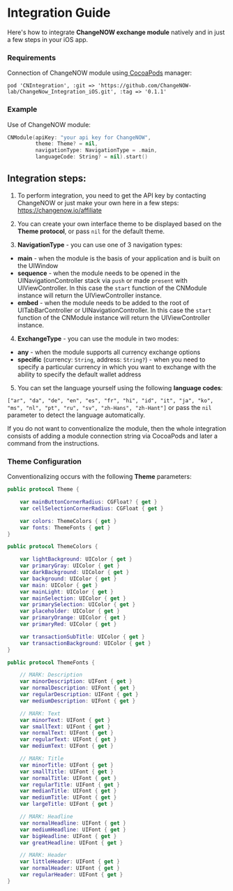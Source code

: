 # Integration Guide

Here's how to integrate **ChangeNOW exchange module** natively and in just a few steps in your iOS app.

### Requirements

Connection of ChangeNOW module using[  CocoaPods](https://cocoapods.org) manager:

`pod 'CNIntegration', :git => 'https://github.com/ChangeNOW-lab/ChangeNow_Integration_iOS.git', :tag => '0.1.1'`

### Example

Use of ChangeNOW module:

```swift
CNModule(apiKey: "your api key for ChangeNOW", 
         theme: Theme? = nil,
         navigationType: NavigationType = .main,
         languageCode: String? = nil).start()
```

## Integration steps:

1.  To perform integration, you need to get the API key by contacting ChangeNOW or just make your own here in a few steps: <https://changenow.io/affiliate> 

2.  You can create your own interface theme to be displayed based on the **Theme protocol**, or pass `nil` for the default theme.

3.  **NavigationType** - you can use one of 3 navigation types:
 *  **main** - when the module is the basis of your application and is built on the UIWindow
 *  **sequence** - when the module needs to be opened in the UINavigationController stack via `push` or made `present` with UIViewController. In this case the `start` function of the CNModule instance will return the UIViewController instance.
 *  **embed** - when the module needs to be added to the root of UITabBarController or UINavigationController. In this case the `start` function of the CNModule instance will return the UIViewController instance.

4.  **ExchangeType** - you can use the module in two modes:
 * **any** - when the module supports all currency exchange options
 * **specific** (currency: `String`, address: `String?`) - when you need to specify a particular currency in which you want to exchange with the ability to specify the default wallet address

5.  You can set the language yourself using the following **language codes**:

`["ar", "da", "de", "en", "es", "fr", "hi", "id", "it", "ja", "ko", "ms", "nl", "pt", "ru", "sv", "zh-Hans", "zh-Hant"]` or pass the `nil` parameter to detect the language automatically.

If you do not want to conventionalize the module, then the whole integration consists of adding a module connection string via CocoaPods and later a command from the instructions.

### Theme Configuration

Conventionalizing occurs with the following **Theme** parameters:

```swift
public protocol Theme {

    var mainButtonCornerRadius: CGFloat? { get }
    var cellSelectionCornerRadius: CGFloat { get }

    var colors: ThemeColors { get }
    var fonts: ThemeFonts { get }
}

public protocol ThemeColors {

    var lightBackground: UIColor { get }
    var primaryGray: UIColor { get }
    var darkBackground: UIColor { get }
    var background: UIColor { get }
    var main: UIColor { get }
    var mainLight: UIColor { get }
    var mainSelection: UIColor { get }
    var primarySelection: UIColor { get }
    var placeholder: UIColor { get }
    var primaryOrange: UIColor { get }
    var primaryRed: UIColor { get }

    var transactionSubTitle: UIColor { get }
    var transactionBackground: UIColor { get }
}

public protocol ThemeFonts {

    // MARK: Description
    var minorDescription: UIFont { get } 
    var normalDescription: UIFont { get }
    var regularDescription: UIFont { get }
    var mediumDescription: UIFont { get }

    // MARK: Text
    var minorText: UIFont { get }
    var smallText: UIFont { get }
    var normalText: UIFont { get }
    var regularText: UIFont { get }
    var mediumText: UIFont { get }

    // MARK: Title
    var minorTitle: UIFont { get }
    var smallTitle: UIFont { get }
    var normalTitle: UIFont { get }
    var regularTitle: UIFont { get }
    var medianTitle: UIFont { get }
    var mediumTitle: UIFont { get }
    var largeTitle: UIFont { get }

    // MARK: Headline
    var normalHeadline: UIFont { get }
    var mediumHeadline: UIFont { get }
    var bigHeadline: UIFont { get }
    var greatHeadline: UIFont { get }

    // MARK: Header
    var littleHeader: UIFont { get }
    var normalHeader: UIFont { get }
    var regularHeader: UIFont { get }
}
```
